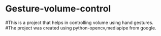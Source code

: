 # Gesture-volume-control
#This is a project that helps in controlling volume using hand gestures.
#The project was created using python-opencv,mediapipe from google.
